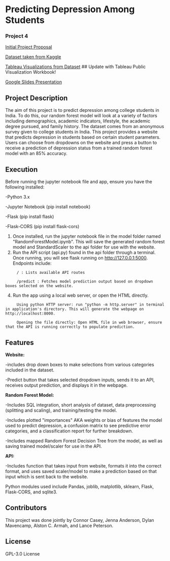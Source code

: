 # Predicting Depression Among Students
### Project 4
[Initial Project Proposal](https://github.com/Sorted-Filtered/Student-Depression/blob/main/Project%20proposal%20-%20project%204.docx)

[Dataset taken from Kaggle](https://www.kaggle.com/datasets/adilshamim8/student-depression-dataset/data)

[Tableau Visualizations from Dataset](https://public.tableau.com/app/profile/dylan.mavencamp/viz/Book3_17429458940580/Dashboard1?publish=yes)  ## Update with Tableau Public Visualization Workbook!

[Google Slides Presentation](https://docs.google.com/presentation/d/1EdIuKcOOn9DrwLD_oTe0_vwz1WLMgdN1JRT_LCTdI54/edit?usp=sharing)

## Project Description
The aim of this project is to predict depression among college students in India. To do this, our random forest model will look at a variety of factors including demographics, academic indicators, lifestyle, the academic degree pursued, and family history. The dataset comes from an anonymous survey given to college students in India. This project provides a website that predicts depression in students based on certain student parameters. Users can choose from dropdowns on the website and press a button to receive a prediction of depression status from a trained random forest model with an 85% accuracy. 

## Execution
Before running the jupyter notebook file and app, ensure you have the following installed:

-Python 3.x

-Jupyter Notebook (pip install notebook)

-Flask (pip install flask)

-Flask-CORS (pip install flask-cors)

1. Once installed, run the jupyter notebook file in the model folder named "RandomForestModel.ipynb". This will save the generated random forest model and StandardScaler to the api folder for use with the website.
2. Run the API script (api.py) found in the api folder through a terminal. Once running, you will see flask running on http://127.0.0.1:5000. Endpoints include:
```
     / : Lists available API routes
   
     /predict : Fetches model prediction output based on dropdown boxes selected on the website.
```
4. Run the app using a local web server, or open the HTML directly.
```
     Using python HTTP server: run "python -m http.server" in terminal in application's directory. This will generate the webpage on http://localhost:8000.
   
     Opening the file directly: Open HTML file in web browser, ensure that the API is running correctly to populate prediction.
```
## Features
**Website:**

-includes drop down boxes to make selections from various categories included in the dataset.

-Predict button that takes selected dropdown inputs, sends it to an API, receives output prediction, and displays it in the webpage.


**Random Forest Model:**

-Includes SQL integration, short analysis of dataset, data preprocessing (splitting and scaling), and training/testing the model.

-Includes plotted "importances" AKA weights or bias of features the model used to predict depression, a confusion matrix to see predictive error categories, and a classification report for further breakdown.

-Includes mapped Random Forest Decision Tree from the model, as well as saving trained model/scaler for use in the API.


**API:**

-Includes function that takes input from website, formats it into the correct format, and uses saved scaler/model to make a prediction based on that input which is sent back to the website.

Python modules used include Pandas, joblib, matplotlib, sklearn, Flask, Flask-CORS, and sqlite3.


## Contributors
This project was done jointly by Connor Casey, Jenna Anderson, Dylan Mavencamp, Alston C. Armah, and Lance Peterson.

## License
GPL-3.0 License
